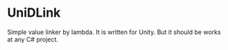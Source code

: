 UniDLink
========
Simple value linker by lambda. It is written for Unity. But it should be works at any C# project.

